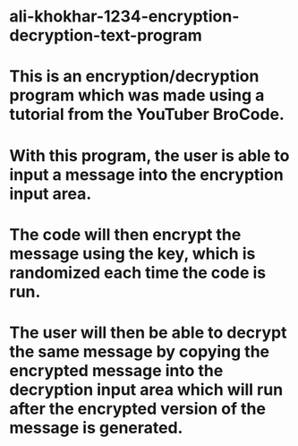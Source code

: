 # ali-khokhar-1234-encryption-decryption-text-program

# This is an encryption/decryption program which was made using a tutorial from the YouTuber BroCode.
# With this program, the user is able to input a message into the encryption input area.
# The code will then encrypt the message using the key, which is randomized each time the code is run.
# The user will then be able to decrypt the same message by copying the encrypted message into the decryption input area which will run after the encrypted version of the message is generated.
